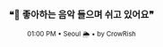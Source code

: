 <div align="center">

<br>

<h3>❝🎵 좋아하는 음악 들으며 쉬고 있어요❞</h3>

<sub>01:00 PM • Seoul 🌦️ • by CrowRish</sub>

<br>

</div>